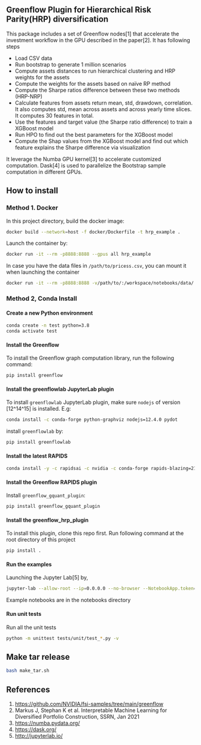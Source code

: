 ## Greenflow Plugin for Hierarchical Risk Parity(HRP) diversification

This package includes a set of Greenflow nodes[1] that accelerate the investment workflow in the GPU described in the paper[2]. It has following steps

* Load CSV data
* Run bootstrap to generate 1 million scenarios
* Compute assets distances to run hierarchical clustering and HRP weights for the assets
* Compute the weights for the assets based on naïve RP method
* Compute the Sharpe ratios difference between these two methods (HRP-NRP)
* Calculate features from assets return mean, std, drawdown, correlation. It also computes std, mean across assets and across yearly time slices.  It computes 30 features in total. 
* Use the features and target value  (the Sharpe ratio difference) to train a XGBoost model
* Run HPO to find out the best parameters for the XGBoost model
* Compute the Shap values from the XGBoost model and find out which feature explains the Sharpe difference via visualization

It leverage the Numba GPU kernel[3] to accelerate customized computation. Dask[4] is used to parallelize the Bootstrap sample computation in different GPUs.  


## How to install

### Method 1. Docker
In this project directory, build the docker image:
```bash
docker build --network=host -f docker/Dockerfile -t hrp_example .
```
Launch the container by:
```bash
docker run -it --rm -p8888:8888 --gpus all hrp_example
```
In case you have the data files in `/path/to/pricess.csv`, you can mount it when launching the container
```bash
docker run -it --rm -p8888:8888 -v/path/to/:/workspace/notebooks/data/ --gpus all hrp_example
```

### Method 2, Conda  Install
#### Create a new Python environment
```bash
conda create -n test python=3.8
conda activate test
```

#### Install the Greenflow 

To install the Greenflow graph computation library, run the following command:
```bash
pip install greenflow
```

#### Install the greenflowlab JupyterLab plugin
To install `greenflowlab` JupyterLab plugin, make sure `nodejs` of version [12^14^15] is installed. E.g:
```bash
conda install -c conda-forge python-graphviz nodejs=12.4.0 pydot
```
install `greenflowlab` by:
```bash
pip install greenflowlab
```

#### Install the latest RAPIDS
```bash
conda install -y -c rapidsai -c nvidia -c conda-forge rapids-blazing=21.08 cudatoolkit=11.2
```

#### Install the Greenflow RAPIDS plugin
Install `greenflow_gquant_plugin`:
```bash
pip install greenflow_gquant_plugin
```

#### Install the greenflow_hrp_plugin
To install this plugin, clone this repo first.  Run following command at the root directory of this project
```bash
pip install .
```

#### Run the examples
Launching the Jupyter Lab[5] by,
```bash
jupyter-lab --allow-root --ip=0.0.0.0 --no-browser --NotebookApp.token=''
```
Example notebooks are in the notebooks directory

#### Run unit tests
Run all the unit tests
```bash
python -m unittest tests/unit/test_*.py -v
```

## Make tar release
```bash
bash make_tar.sh
```

## References

1. https://github.com/NVIDIA/fsi-samples/tree/main/greenflow
2. Markus J, Stephan K et al. Interpretable Machine Learning for Diversified Portfolio Construction, SSRN, Jan 2021
3. https://numba.pydata.org/
4. https://dask.org/
5. http://jupyterlab.io/
